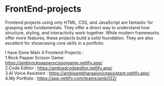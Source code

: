 # FrontEnd-projects
Frontend projects using only HTML, CSS, and JavaScript are fantastic for grasping web fundamentals. They offer a direct way to understand how structure, styling, and interactivity work together. While modern frameworks offer more features, these projects build a solid foundation. They are also excellent for showcasing core skills in a portfolio.

I have Done Main 4 Frontend Projects :         
    1.Rock Papper Scissor Game: https://ambirockpapperscissorgame.netlify.app/                                               
    2.Code Editior  : https://ambiadcodeeditor.netlify.app/                                                                          
    3.AI Voice Assistant : https://ambisambharaaivoiceassistant.netlify.app/    
    4.My Portfolio : https://app.netlify.com/teams/ambi122/
